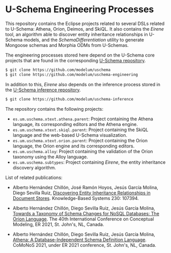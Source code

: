 # U-Schema Engineering Processes

This repository contains the Eclipse projects related to several DSLs related to U-Schema: Athena, Orion, Deimos, and SkiQL. It also contains the *Eirene* tool, an algorithm able to discover entity inheritance relationships in U-Schema models, and the *SchemaDifferentiation* utility to generate Mongoose schemas and Morphia ODMs from U-Schemas.

The engineering processes stored here depend on the U-Schema core projects that are found in the corresponding [U-Schema repository](https://github.com/modelum/uschema).

```bash
$ git clone https://github.com/modelum/uschema
$ git clone https://github.com/modelum/uschema-engineering
```

In addition to this, *Eirene* also depends on the inference process stored in the [U-Schema inference repository](https://github.com/modelum/uschema-inference).

```bash
$ git clone https://github.com/modelum/uschema-inference
```

The repository contains the following projects:

* `es.um.uschema.xtext.athena.parent`: Project containing the Athena language, its corresponding editors and the Athena engine.
* `es.um.uschema.xtext.skiql.parent`: Project containing the SkiQL language and the web-based U-Schema visualization.
* `es.um.uschema.xtext.orion.parent`: Project containing the Orion language, the Orion engine and its corresponding editors.
* `es.um.uschema.alloy`: Project containing the validation of the Orion taxonomy using the Alloy language.
* `es.um.uschema.subtypes`: Project containing *Eirene*, the entity inheritance discovery algorithm.

List of related publications:

* Alberto Hernández Chillón, José Ramón Hoyos, Jesús García Molina, Diego Sevilla Ruiz, [Discovering Entity Inheritance Relationships in Document Stores](https://www.sciencedirect.com/science/article/abs/pii/S0950705121006560). Knowledge-Based Systems 230: 107394.

* Alberto Hernández Chillón, Diego Sevilla Ruiz, Jesús García Molina, [Towards a Taxonomy of Schema Changes for NoSQL Databases: The Orion Language](https://link.springer.com/chapter/10.1007/978-3-030-89022-3_15). The 40th International Conference on Conceptual Modeling, ER 2021, St. John's, NL, Canada.

* Alberto Hernández Chillón, Diego Sevilla Ruiz, Jesús García Molina, [Athena: A Database-Independent Schema Definition Language](https://link.springer.com/chapter/10.1007/978-3-030-88358-4_4). CoMoNoS 2021, under ER 2021 conference, St. John's, NL, Canada.
